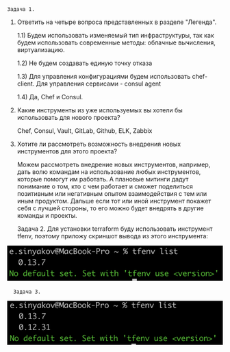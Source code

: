     Задача 1. 

1) Ответить на четыре вопроса представленных в разделе "Легенда".
    
    1.1) Будем использовать изменяемый тип инфраструктуры, так как будем использовать современные методы: облачные вычисления, виртуализацию.
    
    1.2) Не будем создавать единую точку отказа
    
    1.3) Для управления конфигурациями будем использовать chef-client. Для управления сервисами - consul agent
    
    1.4) Да, Chef и Consul.

2) Какие инструменты из уже используемых вы хотели бы использовать для нового проекта?
    
    Chef, Consul, Vault, GitLab, Github, ELK, Zabbix
	
3) Хотите ли рассмотреть возможность внедрения новых инструментов для этого проекта?

    Можем рассмотреть внедрение новых инструментов, например, дать волю командам на использование любых инструментов, которые помогут им работать. А плановые митинги дадут понимание о том, кто с чем работает и сможет поделиться позитивным или негативным опытом взаимодействия с тем или иным продуктом. Дальше если тот или иной инструмент покажет себя с лучшей стороны, то его можно будет внедрять в другие команды и проекты.




      
      Задача 2.
Для установки terraform буду использовать инструмент tfenv, поэтому приложу скриншот вывода из этого инструмента:

![Screenshot](7.1-2.png)

      Задача 3.

![Screenshot](7.1-3.png)